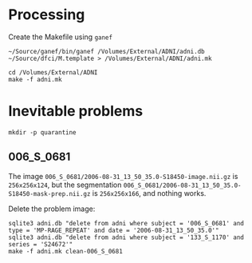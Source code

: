 # Processing

Create the Makefile using `ganef`

```
~/Source/ganef/bin/ganef /Volumes/External/ADNI/adni.db ~/Source/dfci/M.template > /Volumes/External/ADNI/adni.mk
```

```
cd /Volumes/External/ADNI
make -f adni.mk
```

# Inevitable problems

`mkdir -p quarantine`

## 006_S_0681

The image `006_S_0681/2006-08-31_13_50_35.0-S18450-image.nii.gz` is `256x256x124`, but the segmentation `006_S_0681/2006-08-31_13_50_35.0-S18450-mask-prep.nii.gz` is `256x256x166`, and nothing works.

Delete the problem image:

```
sqlite3 adni.db "delete from adni where subject = '006_S_0681' and type = 'MP-RAGE_REPEAT' and date = '2006-08-31_13_50_35.0'"
sqlite3 adni.db "delete from adni where subject = '133_S_1170' and series = 'S24672'"
make -f adni.mk clean-006_S_0681
```


